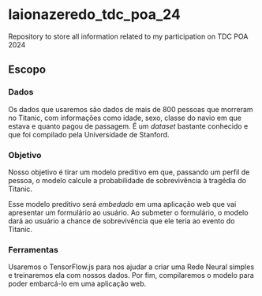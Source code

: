 # laionazeredo_tdc_poa_24
Repository to store all information related to my participation on TDC POA 2024


## Escopo

### Dados

Os dados que usaremos são dados de mais de 800 pessoas que morreram no Titanic, com informações como idade, sexo, classe do navio em que estava e quanto pagou de passagem. É um *dataset* bastante conhecido e que foi compilado pela Universidade de Stanford.

### Objetivo

Nosso objetivo é tirar um modelo preditivo em que, passando um perfil de pessoa, o modelo calcule a probabilidade de sobrevivência à tragédia do Titanic.

Esse modelo preditivo será *embedado* em uma aplicação web que vai apresentar um formulário ao usuário. Ao submeter o formulário, o modelo dará ao usuário a chance de sobrevivência que ele teria ao evento do Titanic.

### Ferramentas

Usaremos o TensorFlow.js para nos ajudar a criar uma Rede Neural simples e treinaremos ela com nossos dados. Por fim, compilaremos o modelo para poder embarcá-lo em uma aplicação web.
